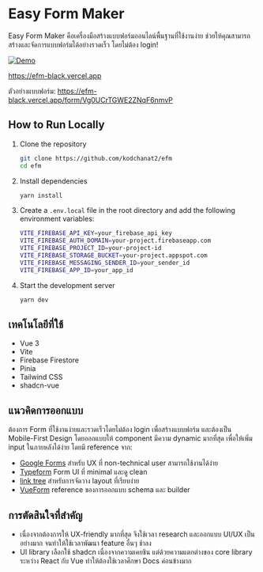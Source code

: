 # Easy Form Maker
Easy Form Maker คือเครื่องมือสร้างแบบฟอร์มออนไลน์พื้นฐานที่ใช้งานง่าย ช่วยให้คุณสามารถสร้างและจัดการแบบฟอร์มได้อย่างรวดเร็ว โดยไม่ต้อง login!

[![Demo](https://img.shields.io/badge/demo-online-brightgreen)](https://efm-black.vercel.app)

https://efm-black.vercel.app

ตัวอย่างแบบฟอร์ม: https://efm-black.vercel.app/form/Vg0UCrTGWE2ZNqF6nmvP

## How to Run Locally

1. Clone the repository
   ```bash
   git clone https://github.com/kodchanat2/efm
   cd efm
   ```

2. Install dependencies
   ```bash
   yarn install
   ```
<!-- setup env -->
3. Create a `.env.local` file in the root directory and add the following environment variables:
    ```bash
    VITE_FIREBASE_API_KEY=your_firebase_api_key
    VITE_FIREBASE_AUTH_DOMAIN=your-project.firebaseapp.com
    VITE_FIREBASE_PROJECT_ID=your-project-id
    VITE_FIREBASE_STORAGE_BUCKET=your-project.appspot.com
    VITE_FIREBASE_MESSAGING_SENDER_ID=your_sender_id
    VITE_FIREBASE_APP_ID=your_app_id
    ```
4. Start the development server
   ```bash
   yarn dev
   ```

## เทคโนโลยีที่ใช้
- Vue 3
- Vite
- Firebase Firestore
- Pinia
- Tailwind CSS
- shadcn-vue

## แนวคิดการออกแบบ
ต้องการ Form ที่ใช้งานง่ายและรวดเร็วโดยไม่ต้อง login เพื่อสร้างแบบฟอร์ม
และต้องเป็น Mobile-First Design โดยออกแบบให้ component มีความ dynamic มากที่สุด เพื่อให้เพิ่ม input ในภายหลังได้ง่าย
โดยมี reference จาก: 
- [Google Forms](https://forms.google.com) สำหรับ UX ที่ non-technical user สามารถใช้งานได้ง่าย
- [Typeform](https://www.typeform.com) Form UI ที่ minimal และดู clean
- [link tree](https://linktr.ee) สำหรับการจัดวาง layout ที่เรียบง่าย
- [VueForm](https://vueform.com) reference ของการออกแบบ schema และ builder

## การตัดสินใจที่สำคัญ
- เนื่องจากต้องการให้ UX-friendly มากที่สุด จึงใช้เวลา research และออกแบบ UI/UX เป็นอย่างมาก จนทำให้ใช้เวลาพัฒนา feature อื่นๆ ช้าลง
- UI library เลือกใช้ shadcn เนื่องจากความเคยชิน แต่ด้วยความแตกต่างของ core library ระหว่าง React กับ Vue ทำให้ต้องใช้เวลาศึกษา Docs ค่อนข้างมาก
